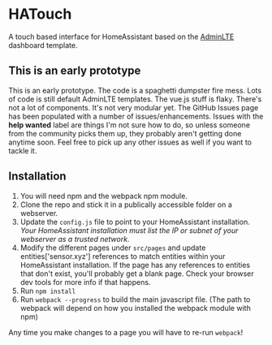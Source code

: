 # HATouch

A touch based interface for HomeAssistant based on the [AdminLTE](https://almsaeedstudio.com/themes/AdminLTE) dashboard template.

## This is an early prototype
This is an early prototype. The code is a spaghetti dumpster fire mess. Lots of code is still default AdminLTE templates. The vue.js stuff is flaky. There's not a lot of components. It's not very modular yet.
The GitHub Issues page has been populated with a number of issues/enhancements. Issues with the __help wanted__ label are things I'm not sure how to do, so unless someone from the community picks
them up, they probably aren't getting done anytime soon. Feel free to pick up any other issues as well if you want to tackle it.

## Installation
1. You will need npm and the webpack npm module.
2. Clone the repo and stick it in a publically accessible folder on a webserver.
3. Update the `config.js` file to point to your HomeAssistant installation.
_Your HomeAssistant installation must list the IP or subnet of your webserver as a trusted network._
4. Modify the different pages under `src/pages` and update entities['sensor.xyz'] references to match entities within your HomeAssistant installation. If the page has any references to entities that don't exist, you'll probably get a blank page. Check your browser dev tools for more info if that happens.
5. Run `npm install`
6. Run `webpack --progress` to build the main javascript file. (The path to webpack will depend on how you installed the webpack module with npm)

Any time you make changes to a page you will have to re-run `webpack`!